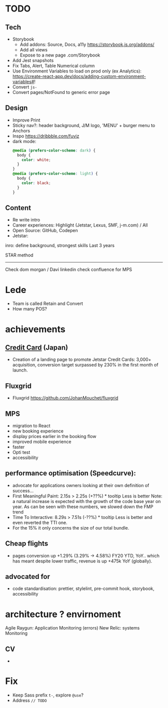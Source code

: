 # TODO

## Tech

- Storybook
  - Add addons: Source, Docs, a11y https://storybook.js.org/addons/
  - Add all views
  - Expose to a new page .com/Storybook
- Add Jest snapshots
- Fix Tabs, Alert, Table Numerical column
- Use Environment Variables to load on prod only (ex Analytics): https://create-react-app.dev/docs/adding-custom-environment-variables#!
- Convert `js-`
- Convert pages/NotFound to generic error page

## Design

- Improve Print
- Sticky nav?: header background, J/M logo, 'MENU' + burger menu to Anchors
- Inspo https://dribbble.com/fuviz
- dark mode:
  ```css
  @media (prefers-color-scheme: dark) {
    body {
      color: white;
    }
  }
  @media (prefers-color-scheme: light) {
    body {
      color: black;
    }
  }
  ```

## Content

- Re write intro
- Career experiences: Highlight (Jetstar, Lexus, SMF, j-m.com) / All
- Open Source: GitHub, Codepen
- Jetstar:

inro: define background, strongest skills
Last 3 years

STAR method

---

Check dom morgan / Davi linkedin
check confluence for MPS

# Lede

- Team is called Retain and Convert
- How many POS?

# achievements

## [Credit Card](https://www.jetstar.com/au/en/creditcards) (Japan)

- Creation of a landing page to promote Jetstar Credit Cards: 3,000+ acquisition, conversion target surpassed by 230% in the first month of launch.

## Fluxgrid

- Fluxgrid https://github.com/JohanMouchet/fluxgrid

## MPS

- migration to React
- new booking experience
- display prices earlier in the booking flow
- improved mobile experience
- faster
- Opti test
- accessibility

## performance optimisation (Speedcurve):

- advocate for applications owners looking at their own definition of success...
- First Meaningful Paint: 2.15s > 2.25s (+??%) \* tooltip Less is better
  Note: a natural increase is expected with the growth of the code base year on year.
  As can be seen with these numbers, we slowed down the FMP trend
- Time To Interactive: 8.29s > 7.51s (-??%) \* tooltip Less is better
  and even reverted the TTI one.
- For the 15% it only concerns the size of our total bundle.

## Cheap flights

- pages conversion up +1.29% (3.29% -> 4.58%) FY20 YTD, YoY.. which has meant despite lower traffic, revenue is up +475k YoY (globally).

## advocated for

- code standardisation: prettier, stylelint, pre-commit hook, storybook, accessibility

# architecture ? envirnoment

Agile
Raygun: Application Monitoring (errors)
New Relic: systems Monitoring

## CV

-

# Fix

- Keep Sass prefix `t-`, explore `@use`?
- Address `// TODO`
